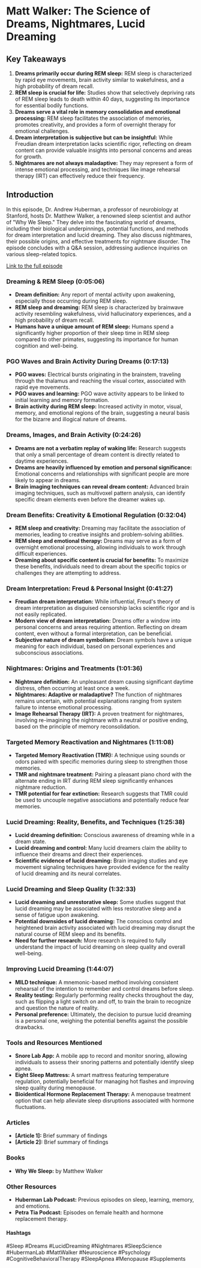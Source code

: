 # Matt Walker: The Science of Dreams, Nightmares, Lucid Dreaming
## Key Takeaways
1. **Dreams primarily occur during REM sleep:** REM sleep is characterized by rapid eye movements, brain activity similar to wakefulness, and a high probability of dream recall.
2. **REM sleep is crucial for life:** Studies show that selectively depriving rats of REM sleep leads to death within 40 days, suggesting its importance for essential bodily functions.
3. **Dreams serve a vital role in memory consolidation and emotional processing:** REM sleep facilitates the association of memories, promotes creativity, and provides a form of overnight therapy for emotional challenges.
4. **Dream interpretation is subjective but can be insightful:** While Freudian dream interpretation lacks scientific rigor, reflecting on dream content can provide valuable insights into personal concerns and areas for growth.
5. **Nightmares are not always maladaptive:** They may represent a form of intense emotional processing, and techniques like image rehearsal therapy (IRT) can effectively reduce their frequency.

## Introduction
In this episode, Dr. Andrew Huberman, a professor of neurobiology at Stanford, hosts Dr. Matthew Walker, a renowned sleep scientist and author of "Why We Sleep." They delve into the fascinating world of dreams, including their biological underpinnings, potential functions, and methods for dream interpretation and lucid dreaming. They also discuss nightmares, their possible origins, and effective treatments for nightmare disorder. The episode concludes with a Q&A session, addressing audience inquiries on various sleep-related topics. 

[Link to the full episode](https://www.youtube.com/watch?v=Jy4rJcYmtUM)

### Dreaming & REM Sleep (0:05:06)
- **Dream definition:** Any report of mental activity upon awakening, especially those occurring during REM sleep.
- **REM sleep and dreaming:**  REM sleep is characterized by brainwave activity resembling wakefulness, vivid hallucinatory experiences, and a high probability of dream recall.
- **Humans have a unique amount of REM sleep:**  Humans spend a significantly higher proportion of their sleep time in REM sleep compared to other primates, suggesting its importance for human cognition and well-being.

### PGO Waves and Brain Activity During Dreams (0:17:13)
- **PGO waves:** Electrical bursts originating in the brainstem, traveling through the thalamus and reaching the visual cortex, associated with rapid eye movements.
- **PGO waves and learning:** PGO wave activity appears to be linked to initial learning and memory formation.
- **Brain activity during REM sleep:** Increased activity in motor, visual, memory, and emotional regions of the brain, suggesting a neural basis for the bizarre and illogical nature of dreams.

###  Dreams, Images, and Brain Activity (0:24:26)
- **Dreams are not a verbatim replay of waking life:**  Research suggests that only a small percentage of dream content is directly related to daytime experiences.
- **Dreams are heavily influenced by emotion and personal significance:** Emotional concerns and relationships with significant people are more likely to appear in dreams.
- **Brain imaging techniques can reveal dream content:**  Advanced brain imaging techniques, such as multivoxel pattern analysis, can identify specific dream elements even before the dreamer wakes up.

### Dream Benefits: Creativity & Emotional Regulation (0:32:04)
- **REM sleep and creativity:** Dreaming may facilitate the association of memories, leading to creative insights and problem-solving abilities.
- **REM sleep and emotional therapy:**  Dreams may serve as a form of overnight emotional processing, allowing individuals to work through difficult experiences.
- **Dreaming about specific content is crucial for benefits:**  To maximize these benefits, individuals need to dream about the specific topics or challenges they are attempting to address.

### Dream Interpretation: Freud & Personal Insight (0:41:27)
- **Freudian dream interpretation:** While influential, Freud's theory of dream interpretation as disguised censorship lacks scientific rigor and is not easily replicated.
- **Modern view of dream interpretation:**  Dreams offer a window into personal concerns and areas requiring attention.  Reflecting on dream content, even without a formal interpretation, can be beneficial.
- **Subjective nature of dream symbolism:**  Dream symbols have a unique meaning for each individual, based on personal experiences and subconscious associations.

### Nightmares: Origins and Treatments (1:01:36)
- **Nightmare definition:** An unpleasant dream causing significant daytime distress, often occurring at least once a week.
- **Nightmares: Adaptive or maladaptive?**  The function of nightmares remains uncertain, with potential explanations ranging from system failure to intense emotional processing.
- **Image Rehearsal Therapy (IRT):**  A proven treatment for nightmares, involving re-imagining the nightmare with a neutral or positive ending, based on the principle of memory reconsolidation.

### Targeted Memory Reactivation and Nightmares (1:11:08)
- **Targeted Memory Reactivation (TMR):** A technique using sounds or odors paired with specific memories during sleep to strengthen those memories.
- **TMR and nightmare treatment:**  Pairing a pleasant piano chord with the alternate ending in IRT during REM sleep significantly enhances nightmare reduction.
- **TMR potential for fear extinction:**  Research suggests that TMR could be used to uncouple negative associations and potentially reduce fear memories.

### Lucid Dreaming: Reality, Benefits, and Techniques (1:25:38)
- **Lucid dreaming definition:**  Conscious awareness of dreaming while in a dream state.
- **Lucid dreaming and control:**  Many lucid dreamers claim the ability to influence their dreams and direct their experiences.
- **Scientific evidence of lucid dreaming:**  Brain imaging studies and eye movement signaling techniques have provided evidence for the reality of lucid dreaming and its neural correlates.

### Lucid Dreaming and Sleep Quality (1:32:33)
- **Lucid dreaming and unrestorative sleep:** Some studies suggest that lucid dreaming may be associated with less restorative sleep and a sense of fatigue upon awakening.
- **Potential downsides of lucid dreaming:**  The conscious control and heightened brain activity associated with lucid dreaming may disrupt the natural course of REM sleep and its benefits.
- **Need for further research:**  More research is required to fully understand the impact of lucid dreaming on sleep quality and overall well-being.

### Improving Lucid Dreaming (1:44:07)
- **MILD technique:**  A mnemonic-based method involving consistent rehearsal of the intention to remember and control dreams before sleep.
- **Reality testing:**  Regularly performing reality checks throughout the day, such as flipping a light switch on and off, to train the brain to recognize and question the nature of reality.
- **Personal preference:**  Ultimately, the decision to pursue lucid dreaming is a personal one, weighing the potential benefits against the possible drawbacks.

### Tools and Resources Mentioned
- **Snore Lab App:**  A mobile app to record and monitor snoring, allowing individuals to assess their snoring patterns and potentially identify sleep apnea.
- **Eight Sleep Mattress:**  A smart mattress featuring temperature regulation, potentially beneficial for managing hot flashes and improving sleep quality during menopause.
- **Bioidentical Hormone Replacement Therapy:**  A menopause treatment option that can help alleviate sleep disruptions associated with hormone fluctuations.

### Articles
- **[Article 1]:** Brief summary of findings
- **[Article 2]:** Brief summary of findings

### Books
- **Why We Sleep:** by Matthew Walker

### Other Resources
- **Huberman Lab Podcast:**  Previous episodes on sleep, learning, memory, and emotions.
- **Petra Tia Podcast:**  Episodes on female health and hormone replacement therapy.

#### Hashtags  
#Sleep #Dreams #LucidDreaming #Nightmares #SleepScience #HubermanLab #MattWalker #Neuroscience #Psychology #CognitiveBehavioralTherapy #SleepApnea #Menopause #Supplements

